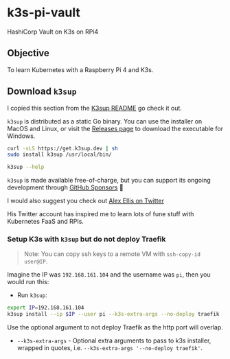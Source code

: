 # k3s-pi-vault
HashiCorp Vault on K3s on RPi4 


## Objective

To learn Kubernetes with a Raspberry Pi 4 and K3s.
 

## Download `k3sup` 

I copied this section from the [K3sup README](https://github.com/alexellis/k3sup/blob/master/README.md) go check it out.

`k3sup` is distributed as a static Go binary. You can use the installer on MacOS and Linux, or visit the [Releases page](https://github.com/alexellis/k3sup/releases) to download the executable for Windows.

```sh
curl -sLS https://get.k3sup.dev | sh
sudo install k3sup /usr/local/bin/

k3sup --help
```
`k3sup` is made available free-of-charge, but you can support its ongoing development through [GitHub Sponsors](https://insiders.openfaas.io/) 💪

I would also suggest you check out [Alex Ellis on Twitter](https://twitter.com/alexellisuk)

His Twitter account has inspired me to learn lots of fune stuff with Kubernetes FaaS and RPIs.


### Setup K3s with `k3sup` but do not deploy Traefik

> Note: You can copy ssh keys to a remote VM with `ssh-copy-id user@IP`.

Imagine the IP was `192.168.161.104` and the username was `pi`, then you would run this:

* Run `k3sup`:

```sh
export IP=192.168.161.104
k3sup install --ip $IP --user pi --k3s-extra-args --no-deploy traefik
```

Use the optional argument to not deploy Traefik as the http port will overlap.

* `--k3s-extra-args` - Optional extra arguments to pass to k3s installer, wrapped in quotes, i.e. `--k3s-extra-args '--no-deploy traefik'`.







